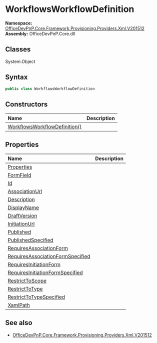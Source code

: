 # WorkflowsWorkflowDefinition
  
**Namespace:** [OfficeDevPnP.Core.Framework.Provisioning.Providers.Xml.V201512](OfficeDevPnP.Core.Framework.Provisioning.Providers.Xml.V201512.md)  
**Assembly:** OfficeDevPnP.Core.dll  
## Classes
System.Object  
## Syntax
```C#
public class WorkflowsWorkflowDefinition
```
## Constructors
|**Name**|**Description**|
|:-----|:-----|
| [WorkflowsWorkflowDefinition()](WorkflowsWorkflowDefinitionconstructor1details.md) | 
## Properties
|**Name**|**Description**|
|:-----|:-----|
| [Properties](WorkflowsWorkflowDefinition.Properties.md) | 
| [FormField](WorkflowsWorkflowDefinition.FormField.md) | 
| [Id](WorkflowsWorkflowDefinition.Id.md) | 
| [AssociationUrl](WorkflowsWorkflowDefinition.AssociationUrl.md) | 
| [Description](WorkflowsWorkflowDefinition.Description.md) | 
| [DisplayName](WorkflowsWorkflowDefinition.DisplayName.md) | 
| [DraftVersion](WorkflowsWorkflowDefinition.DraftVersion.md) | 
| [InitiationUrl](WorkflowsWorkflowDefinition.InitiationUrl.md) | 
| [Published](WorkflowsWorkflowDefinition.Published.md) | 
| [PublishedSpecified](WorkflowsWorkflowDefinition.PublishedSpecified.md) | 
| [RequiresAssociationForm](WorkflowsWorkflowDefinition.RequiresAssociationForm.md) | 
| [RequiresAssociationFormSpecified](WorkflowsWorkflowDefinition.RequiresAssociationFormSpecified.md) | 
| [RequiresInitiationForm](WorkflowsWorkflowDefinition.RequiresInitiationForm.md) | 
| [RequiresInitiationFormSpecified](WorkflowsWorkflowDefinition.RequiresInitiationFormSpecified.md) | 
| [RestrictToScope](WorkflowsWorkflowDefinition.RestrictToScope.md) | 
| [RestrictToType](WorkflowsWorkflowDefinition.RestrictToType.md) | 
| [RestrictToTypeSpecified](WorkflowsWorkflowDefinition.RestrictToTypeSpecified.md) | 
| [XamlPath](WorkflowsWorkflowDefinition.XamlPath.md) | 
## See also
- [OfficeDevPnP.Core.Framework.Provisioning.Providers.Xml.V201512](OfficeDevPnP.Core.Framework.Provisioning.Providers.Xml.V201512.md)
